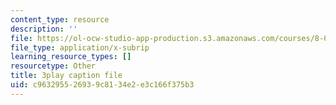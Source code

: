 ```yaml
---
content_type: resource
description: ''
file: https://ol-ocw-studio-app-production.s3.amazonaws.com/courses/8-01sc-classical-mechanics-fall-2016/c963295526939c8134e2e3c166f375b3_huPKjd3wLyc.srt
file_type: application/x-subrip
learning_resource_types: []
resourcetype: Other
title: 3play caption file
uid: c9632955-2693-9c81-34e2-e3c166f375b3
---
```

